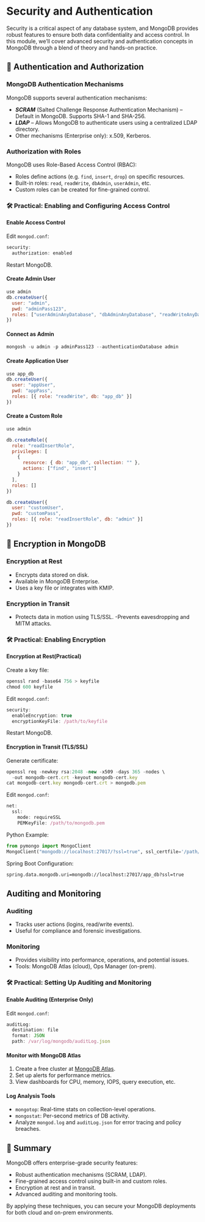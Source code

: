 # Security and Authentication

Security is a critical aspect of any database system, and MongoDB provides robust features to ensure both data confidentiality and access control. In this module, we’ll cover advanced security and authentication concepts in MongoDB through a blend of theory and hands-on practice.

## :closed_lock_with_key: Authentication and Authorization

### MongoDB Authentication Mechanisms

MongoDB supports several authentication mechanisms:

- ***SCRAM*** (Salted Challenge Response Authentication Mechanism) – Default in MongoDB. Supports SHA-1 and SHA-256.
- ***LDAP*** – Allows MongoDB to authenticate users using a centralized LDAP directory.
- Other mechanisms (Enterprise only): x.509, Kerberos.

### Authorization with Roles

MongoDB uses Role-Based Access Control (RBAC):

- Roles define actions (e.g. `find`, `insert`, `drop`) on specific resources.
- Built-in roles: `read`, `readWrite`, `dbAdmin`, `userAdmin`, etc.
- Custom roles can be created for fine-grained control.

### :hammer_and_wrench: Practical: Enabling and Configuring Access Control

#### Enable Access Control

Edit `mongod.conf`:

```javascript
security:
  authorization: enabled
```

Restart MongoDB.

#### Create Admin User

```javascript
use admin
db.createUser({
  user: "admin",
  pwd: "adminPass123",
  roles: ["userAdminAnyDatabase", "dbAdminAnyDatabase", "readWriteAnyDatabase"]
})
```

#### Connect as Admin

```javascript
mongosh -u admin -p adminPass123 --authenticationDatabase admin
```

#### Create Application User

```javascript
use app_db
db.createUser({
  user: "appUser",
  pwd: "appPass",
  roles: [{ role: "readWrite", db: "app_db" }]
})
```

#### Create a Custom Role

```javascript
use admin

db.createRole({
  role: "readInsertRole",
  privileges: [
    {
      resource: { db: "app_db", collection: "" },
      actions: ["find", "insert"]
    }
  ],
  roles: []
})

db.createUser({
  user: "customUser",
  pwd: "customPass",
  roles: [{ role: "readInsertRole", db: "admin" }]
})
```

## :closed_lock_with_key: Encryption in MongoDB

### Encryption at Rest

- Encrypts data stored on disk.
- Available in MongoDB Enterprise.
- Uses a key file or integrates with KMIP.

### Encryption in Transit

- Protects data in motion using TLS/SSL.
-Prevents eavesdropping and MITM attacks.

### :hammer_and_wrench: Practical: Enabling Encryption

#### Encryption at Rest(Practical)

Create a key file:

```javascript
openssl rand -base64 756 > keyfile
chmod 600 keyfile
```

Edit `mongod.conf`:

```javascript
security:
  enableEncryption: true
  encryptionKeyFile: /path/to/keyfile
```

Restart MongoDB.

#### Encryption in Transit (TLS/SSL)

Generate certificate:

```javascript
openssl req -newkey rsa:2048 -new -x509 -days 365 -nodes \
  -out mongodb-cert.crt -keyout mongodb-cert.key
cat mongodb-cert.key mongodb-cert.crt > mongodb.pem
```

Edit `mongod.conf`:

```javascript
net:
  ssl:
    mode: requireSSL
    PEMKeyFile: /path/to/mongodb.pem
```

Python Example:

```python
from pymongo import MongoClient
MongoClient("mongodb://localhost:27017/?ssl=true", ssl_certfile='/path/to/client.pem')
```

Spring Boot Configuration:

```xml
spring.data.mongodb.uri=mongodb://localhost:27017/app_db?ssl=true
```

## Auditing and Monitoring

### Auditing

- Tracks user actions (logins, read/write events).
- Useful for compliance and forensic investigations.

### Monitoring

- Provides visibility into performance, operations, and potential issues.
- Tools: MongoDB Atlas (cloud), Ops Manager (on-prem).

### :hammer_and_wrench: Practical: Setting Up Auditing and Monitoring

#### Enable Auditing (Enterprise Only)

Edit `mongod.conf`:

```javascript
auditLog:
  destination: file
  format: JSON
  path: /var/log/mongodb/auditLog.json
```

#### Monitor with MongoDB Atlas

1. Create a free cluster at [MongoDB Atlas](https://www.mongodb.com/products/platform/cloud).
2. Set up alerts for performance metrics.
3. View dashboards for CPU, memory, IOPS, query execution, etc.

#### Log Analysis Tools

- `mongotop`: Real-time stats on collection-level operations.
- `mongostat`: Per-second metrics of DB activity.
- Analyze `mongod.log` and `auditLog.json` for error tracing and policy breaches.

## :calendar: Summary

MongoDB offers enterprise-grade security features:

- Robust authentication mechanisms (SCRAM, LDAP).
- Fine-grained access control using built-in and custom roles.
- Encryption at rest and in transit.
- Advanced auditing and monitoring tools.

By applying these techniques, you can secure your MongoDB deployments for both cloud and on-prem environments.
